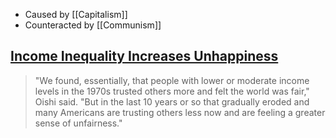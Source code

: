 - Caused by [[Capitalism]]
- Counteracted by [[Communism]]

## [Income Inequality Increases Unhappiness](https://news.virginia.edu/content/income-inequality-increases-unhappiness-study-shows)
> "We found, essentially, that people with lower or moderate income levels in the 1970s trusted others more and felt the world was fair," Oishi said. "But in the last 10 years or so that gradually eroded and many Americans are trusting others less now and are feeling a greater sense of unfairness."
